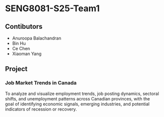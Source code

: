 # SENG8081-S25-Team1
## Contibutors
* Anuroopa Balachandran
* Bin Hu
* Ce Chen
* Xiaoman Yang

## Project
### Job Market Trends in Canada
To analyze and visualize employment trends, job posting dynamics, sectoral shifts, and unemployment patterns across Canadian provinces, with the goal of identifying economic signals, emerging industries, and potential indicators of recession or recovery.
